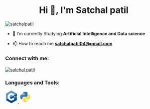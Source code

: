 <h1 align="center">Hi 👋, I'm Satchal patil</h1>
<p align="left"> <img src="https://komarev.com/ghpvc/?username=satchalpatil&label=Profile%20views&color=0e75b6&style=flat" alt="satchalpatil" /> </p>

- 🔭 I’m currently Studying **Artificial Intelligence and Data science**

- 📫 How to reach me **satchalpatil04@gmail.com**

<h3 align="left">Connect with me:</h3>
<p align="left">
<a href="https://linkedin.com/in/satchal patil" target="blank"><img align="center" src="https://raw.githubusercontent.com/rahuldkjain/github-profile-readme-generator/master/src/images/icons/Social/linked-in-alt.svg" alt="satchal patil" height="30" width="40" /></a>
</p>

<h3 align="left">Languages and Tools:</h3>
<p align="left"> <a href="https://www.w3schools.com/cpp/" target="_blank" rel="noreferrer"> <img src="https://raw.githubusercontent.com/devicons/devicon/master/icons/cplusplus/cplusplus-original.svg" alt="cplusplus" width="40" height="40"/> </a> <a href="https://www.python.org" target="_blank" rel="noreferrer"> <img src="https://raw.githubusercontent.com/devicons/devicon/master/icons/python/python-original.svg" alt="python" width="40" height="40"/> </a> </p>
